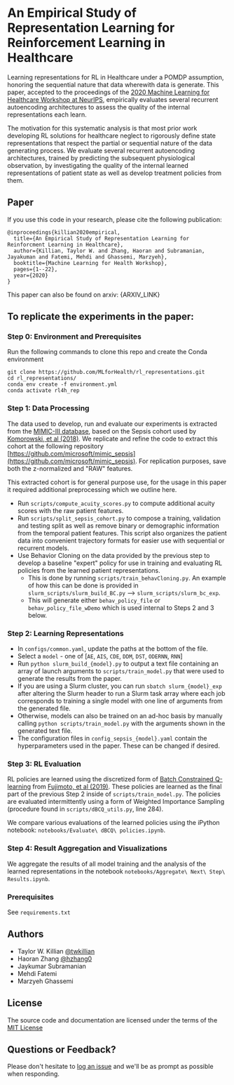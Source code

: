# An Empirical Study of Representation Learning for Reinforcement Learning in Healthcare
Learning representations for RL in Healthcare under a POMDP assumption, honoring the sequential nature that data wherewith data is generate. This paper, accepted to the proceedings of the [2020 Machine Learning for Healthcare Workshop at NeurIPS](https://ml4health.github.io/2020/), empirically evaluates several recurrent autoencoding architectures to assess the quality of the internal representations each learn. 

The motivation for this systematic analysis is that most prior work developing RL solutions for healthcare neglect to rigorously define state representations that respect the partial or sequential nature of the data generating process. We evaluate several recurrent autoencoding architectures, trained by predicting the subsequent physiological observation, by investigating the quality of the internal learned representations of patient state as well as develop treatment policies from them.

## Paper
If you use this code in your research, please cite the following publication:
```
@inproceedings{killian2020empirical,
  title={An Empirical Study of Representation Learning for Reinforcment Learning in Healthcare},
  author={Killian, Taylor W. and Zhang, Haoran and Subramanian, Jayakuman and Fatemi, Mehdi and Ghassemi, Marzyeh},
  booktitle={Machine Learning for Health Workshop},
  pages={1--22},
  year={2020}
}
```

This paper can also be found on arxiv: {ARXIV_LINK}

## To replicate the experiments in the paper:
### Step 0: Environment and Prerequisites
Run the following commands to clone this repo and create the Conda environment
```
git clone https://github.com/MLforHealth/rl_representations.git
cd rl_representations/
conda env create -f environment.yml
conda activate rl4h_rep
```

### Step 1: Data Processing
The data used to develop, run and evaluate our experiments is extracted from the [MIMIC-III database](https://mimic.physionet.org/), based on the Sepsis cohort used by [Komorowski, et al (2018)](https://www.nature.com/articles/s41591-018-0213-5). We replicate and refine the code to extract this cohort at the following repository [https://github.com/microsoft/mimic_sepsis](https://github.com/microsoft/mimic_sepsis). For replication purposes, save both the z-normalized and "RAW" features.

This extracted cohort is for general purpose use, for the usage in this paper it required additional preprocessing which we outline here.
- Run `scripts/compute_acuity_scores.py` to compute additional acuity scores with the raw patient features.
- Run `scripts/split_sepsis_cohort.py` to compose a training, validation and testing split as well as remove binary or demographic information from the temporal patient features. This script also organizes the patient data into convenient trajectory formats for easier use with sequential or recurrent models.
- Use Behavior Cloning on the data provided by the previous step to develop a baseline "expert" policy for use in training and evaluating RL policies from the learned patient representations.
  * This is done by running `scripts/train_behavCloning.py`. An example of how this can be done is provided in `slurm_scripts/slurm_build_BC.py` --> `slurm_scripts/slurm_bc_exp`.
  * This will generate either `behav_policy_file` or `behav_policy_file_wDemo` which is used internal to Steps 2 and 3 below.

### Step 2: Learning Representations
- In `configs/common.yaml`, update the paths at the bottom of the file.
- Select a `model` - one of [`AE`, `AIS`, `CDE`, `DDM`, `DST`, `ODERNN`, `RNN`]
- Run `python slurm_build_{model}.py` to output a text file containing an array of launch arguments to `scripts/train_model.py` that were used to generate the results from the paper.
- If you are using a Slurm cluster, you can run `sbatch slurm_{model}_exp` after altering the Slurm header to run a Slurm task array where each job corresponds to training a single model with one line of arguments from the generated file.
- Otherwise, models can also be trained on an ad-hoc basis by manually calling `python scripts/train_model.py` with the arguments shown in the generated text file.
- The configuration files in `config_sepsis_{model}.yaml` contain the hyperparameters used in the paper. These can be changed if desired.

### Step 3: RL Evaluation

RL policies are learned using the discretized form of [Batch Constrained Q-learning](https://github.com/sfujim/BCQ) from [Fujimoto, et al (2019)](https://arxiv.org/abs/1910.01708). These policies are learned as the final part of the previous Step 2 inside of `scripts/train_model.py`. The policies are evaluated intermittently using a form of Weighted Importance Sampling (procedure found in `scripts/dBCQ_utils.py`, line 284).

We compare various evaluations of the learned policies using the iPython notebook: `notebooks/Evaluate\ dBCQ\ policies.ipynb`.

### Step 4: Result Aggregation and Visualizations
We aggregate the results of all model training and the analysis of the learned representations in the notebook `notebooks/Aggregate\ Next\ Step\ Results.ipynb`.

### Prerequisites
See `requirements.txt`

## Authors
* Taylor W. Killian [@twkillian](https://github.com/twkillian)
* Haoran Zhang [@hzhang0](https://github.com/hzhang0)
* Jaykumar Subramanian
* Mehdi Fatemi
* Marzyeh Ghassemi

## License

The source code and documentation are licensed under the terms of the [MIT License](https://opensource.org/licenses/MIT)

## Questions or Feedback?
Please don't hesitate to [log an issue](https://github.com/MLforHealth/rl_representations/issues) and we'll be as prompt as possible when responding.

